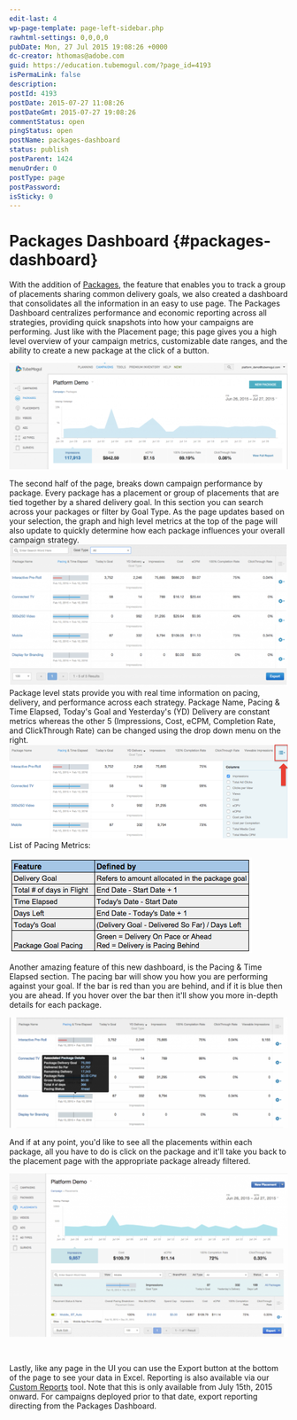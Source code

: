 ```yaml
---
edit-last: 4
wp-page-template: page-left-sidebar.php
rawhtml-settings: 0,0,0,0
pubDate: Mon, 27 Jul 2015 19:08:26 +0000
dc-creator: hthomas@adobe.com
guid: https://education.tubemogul.com/?page_id=4193
isPermaLink: false
description: 
postId: 4193
postDate: 2015-07-27 11:08:26
postDateGmt: 2015-07-27 19:08:26
commentStatus: open
pingStatus: open
postName: packages-dashboard
status: publish
postParent: 1424
menuOrder: 0
postType: page
postPassword: 
isSticky: 0
---
```


# Packages Dashboard {#packages-dashboard}

With the addition of [Packages](campaign-setup/packages.md), the feature that enables you to track a group of placements sharing common delivery goals, we also created a dashboard that consolidates all the information in an easy to use page. The Packages Dashboard centralizes performance and economic reporting across all strategies, providing quick snapshots into how your campaigns are performing. Just like with the Placement page; this page gives you a high level overview of your campaign metrics, customizable date ranges,&nbsp;and the ability to create a new package at the click of a button.

[ ![package](assets/package-1024x389.png)](assets/package.png)

The second half of the page, breaks down campaign performance by package. Every package has a placement or group of placements that are tied together by a shared delivery goal. In this section you can search across your packages or filter by Goal Type. As the page updates based on your selection, the graph and high level metrics&nbsp;at the top of the page will also update to&nbsp;quickly determine how each package influences your overall campaign strategy.
[ ![packages2](assets/packages2-1024x521.png)](assets/packages2.png)Package level stats provide you with&nbsp;real time information on pacing, delivery, and performance across each strategy. Package Name, Pacing & Time Elapsed, Today's Goal and Yesterday's (YD) Delivery are constant metrics whereas the other 5 (Impressions, Cost, eCPM, Completion Rate, and ClickThrough Rate) can be changed using the drop down menu on the right.
[ ![packages2](assets/packages21.png)](assets/packages21.png)List of Pacing Metrics:

[ ![pacingdefintion](assets/pacingdefintion.png)](assets/pacingdefintion.png)

Another amazing feature of this new dashboard, is the Pacing & Time Elapsed section. The pacing bar will show you how you are performing against your goal. If the bar is red than you are behind, and if it is blue then you are ahead. If you hover over the bar then it'll show you more in-depth details for each package.

[ ![package3](assets/package3-1024x406.png)](assets/package3.png)

And if at any point, you'd like to see all the placements within each package, all you have to do is click on the package and it'll take you back to the placement page with the appropriate package already filtered.

[ ![package 4](assets/package-4-1024x600.png)](assets/package-4.png)

&nbsp;

Lastly, like any page in the UI you can use the Export button at the bottom of the page to see your data in Excel.
Reporting is also available via our&nbsp; [Custom Reports](../../user-guide/measurement/campaign-reporting/email-reports.md) tool. Note that this is only available from July 15th, 2015 onward. For campaigns deployed prior to that date, export reporting directing from the Packages Dashboard. 